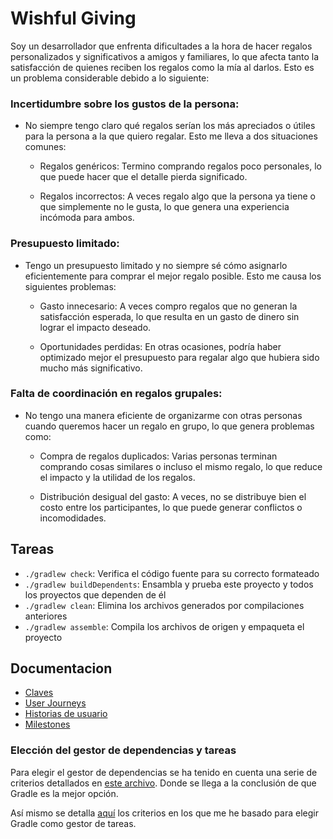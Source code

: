 # Wishful Giving

Soy un desarrollador que enfrenta dificultades a la hora de hacer regalos personalizados y significativos a amigos y familiares, lo que afecta tanto la satisfacción de quienes reciben los regalos como la mía al darlos. Esto es un problema considerable debido a lo siguiente:

### Incertidumbre sobre los gustos de la persona:

- No siempre tengo claro qué regalos serían los más apreciados o útiles para la persona a la que quiero regalar. Esto me lleva a dos situaciones comunes:

  - Regalos genéricos: Termino comprando regalos poco personales, lo que puede hacer que el detalle pierda significado.

  - Regalos incorrectos: A veces regalo algo que la persona ya tiene o que simplemente no le gusta, lo que genera una experiencia incómoda para ambos.

### Presupuesto limitado:

- Tengo un presupuesto limitado y no siempre sé cómo asignarlo eficientemente para comprar el mejor regalo posible. Esto me causa los siguientes problemas:

  - Gasto innecesario: A veces compro regalos que no generan la satisfacción esperada, lo que resulta en un gasto de dinero sin lograr el impacto deseado.

  - Oportunidades perdidas: En otras ocasiones, podría haber optimizado mejor el presupuesto para regalar algo que hubiera sido mucho más significativo.

### Falta de coordinación en regalos grupales:

- No tengo una manera eficiente de organizarme con otras personas cuando queremos hacer un regalo en grupo, lo que genera problemas como:

  - Compra de regalos duplicados: Varias personas terminan comprando cosas similares o incluso el mismo regalo, lo que reduce el impacto y la utilidad de los regalos.

  - Distribución desigual del gasto: A veces, no se distribuye bien el costo entre los participantes, lo que puede generar conflictos o incomodidades.

## Tareas

- `./gradlew check`: Verifica el código fuente para su correcto formateado
- `./gradlew buildDependents`: Ensambla y prueba este proyecto y todos los proyectos que dependen de él
- `./gradlew clean`: Elimina los archivos generados por compilaciones anteriores
- `./gradlew assemble`: Compila los archivos de origen y empaqueta el proyecto

## Documentacion

- [Claves](screenshots/clavesGithub.png)
- [User Journeys](docs/user_journeys.md)
- [Historias de usuario](docs/user_stories.md)
- [Milestones](docs/milestone.md)

### Elección del gestor de dependencias y tareas

Para elegir el gestor de dependencias se ha tenido en cuenta una serie de criterios detallados en [este archivo](docs/gestor_dependencias.md). Donde se llega a la conclusión de que Gradle es la mejor opción.

Así mismo se detalla [aquí](docs/gestor_tareas.md) los criterios en los que me he basado para elegir Gradle como gestor de tareas.



